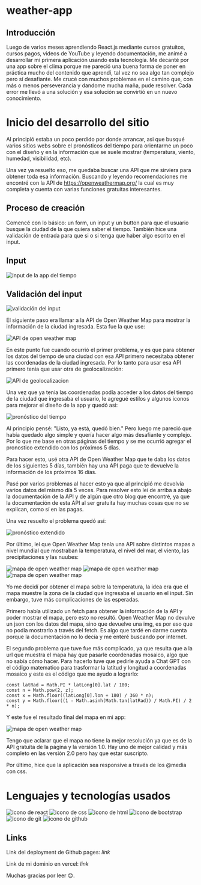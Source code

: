 # weather-app

## Introducción

Luego de varios meses aprendiendo React.js mediante cursos gratuitos, cursos pagos, videos de YouTube y leyendo documentación, me animé a desarrollar 
mi primera aplicación usando esta tecnología. Me decanté por una app sobre el clima porque me pareció una buena forma de poner en práctica mucho del 
contenido que aprendí, tal vez no sea algo tan complejo pero sí desafiante. Me crucé con muchos problemas en el camino que, con más o menos perseverancia
y dandome mucha maña, pude resolver. Cada error me llevó a una solución y esa solución se convirtió en un nuevo conocimiento.

# Inicio del desarrollo del sitio

Al principió estaba un poco perdido por donde arrancar, asi que busqué varios sitios webs sobre el pronósticos del tiempo para orientarme un poco con el
diseño y en la información que se suele mostrar (temperatura, viento, humedad, visibilidad, etc). 

Una vez ya resuelto eso, me quedaba buscar una API que me sirviera para obtener toda esa información. Buscando y leyendo recomendaciones me encontré con la
API de https://openweathermap.org/ la cual es muy completa y cuenta con varias funciones gratuitas interesantes.

## Proceso de creación

Comencé con lo básico: un form, un input y un button para que el usuario busque la ciudad de la que quiera saber el tiempo. También hice una validación de 
entrada para que si o si tenga que haber algo escrito en el input. 

## Input

<img src="weather-app/img-ReadMe/input.png" alt="input de la app del tiempo">

## Validación del input

<img src="weather-app/img-ReadMe/validacion-input.png" alt="validación del input">

El siguiente paso era llamar a la API de Open Weather Map para mostrar la información de la ciudad ingresada.
Esta fue la que use:

<img src="weather-app/img-ReadMe/api.png" alt="API de open weather map">

En este punto fue cuando ocurrió el primer problema, y es que para obtener los datos del tiempo de una ciudad con esa API primero necesitaba obtener las
coordenadas de la ciudad ingresada. Por lo tanto para usar esa API primero tenia que usar otra de geolocalización:

<img src="weather-app/img-ReadMe/geo-localizacion.png" alt="API de geolocalizacion">

Una vez que ya tenia las coordenadas podía acceder a los datos del tiempo de la ciudad que ingresaba el usuario, le agregué estilos y algunos iconos para
mejorar el diseño de la app y quedó asi:

<img src="weather-app/img-ReadMe/ciudad-tiempo.png" alt="pronóstico del tiempo">

Al principio pensé: "Listo, ya está, quedó bien." Pero luego me pareció que había quedado algo simple y quería hacer algo más desafiante y complejo. Por lo que
me base en otras páginas del tiempo y se me ocurrió agregar el pronostico extendido con los próximos 5 días.

Para hacer esto, usé otra API de Open Weather Map que te daba los datos de los siguientes 5 días, también hay una API paga que te devuelve la información de
los próximos 16 días.

Pasé por varios problemas al hacer esto ya que al principió me devolvía varios datos del mismo día 5 veces. Para resolver esto leí de arriba a abajo la documentación
de la API y de algún que otro blog que encontré, ya que la documentación de esta API al ser gratuita hay muchas cosas que no se explican, como sí en las pagas.

Una vez resuelto el problema quedó así:

<img src="weather-app/img-ReadMe/extendido.png" alt="pronóstico extendido">

Por último, leí que Open Weather Map tenía una API sobre distintos mapas a nivel mundial que mostraban la temperatura, el nivel del mar, el viento, las precipitaciones
y las nuubes:

<img src="weather-app/img-ReadMe/mapa1.png" alt="mapa de open weather map">

<img src="weather-app/img-ReadMe/mapa2.png" alt="mapa de open weather map">

<img src="weather-app/img-ReadMe/mapa3.png" alt="mapa de open weather map">

Yo me decidí por obtener el mapa sobre la temperatura, la idea era que el mapa muestre la zona de la ciudad que ingresaba el usuario en el input. Sin embargo, tuve más
complicaciones de las esperadas.

Primero había utilizado un fetch para obtener la información de la API y poder mostrar el mapa, pero esto no resultó. Open Weather Map no devulve un json con los datos del 
mapa, sino que devuelve una img, es por eso que no podía mostrarlo a través del fetch. Es algo que tardé en darme cuenta porque la documentación no lo decía y me enteré 
buscando por internet.

El segundo problema que tuve fue más complicado, ya que resulta que a la url que muestra el mapa hay que pasarle coordenadas mosaico, algo que no sabía cómo hacer. Para
hacerlo tuve que pedirle ayuda a Chat GPT con el código matematico para trasformar la latitud y longitud a coordenadas mosaico y este es el código que me ayudo a lograrlo:

```
const latRad = Math.PI * latLong[0].lat / 180;
const n = Math.pow(2, z);
const x = Math.floor((latLong[0].lon + 180) / 360 * n);
const y = Math.floor((1 - Math.asinh(Math.tan(latRad)) / Math.PI) / 2 * n);

```
Y este fue el resultado final del mapa en mi app:

<img src="weather-app/img-ReadMe/mapa4.png" alt="mapa de open weather map">

Tengo que aclarar que el mapa no tiene la mejor resolución ya que es de la API gratuita de la página y la versión 1.0. Hay uno de mejor calidad y más completo en las versión
2.0 pero hay que estar suscripto.

Por último, hice que la aplicación sea responsive a través de los @media con css.

# Lenguajes y tecnologías usados

<img src="weather-app/img-ReadMe/icono-react.svg" alt="icono de react">
<img src="weather-app/img-ReadMe/img-css.svg" alt="icono de css">
<img src="weather-app/img-ReadMe/img-html5.svg" alt="icono de html">
<img src="weather-app/img-ReadMe/img-bt.svg" alt="icono de bootstrap">
<img src="weather-app/img-ReadMe/git-logo-final.svg" alt="icono de git">
<img src="weather-app/img-ReadMe/github-logo-final.svg" alt="icono de github">

## Links

Link del deployment de Github pages:
*link*

Link de mi dominio en vercel:
*link*


Muchas gracias por leer 😊.

